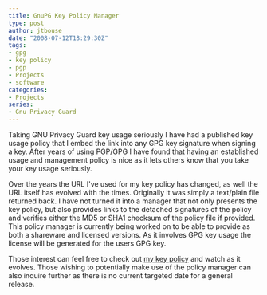 ```yaml
---
title: GnuPG Key Policy Manager
type: post
author: jtbouse
date: "2008-07-12T18:29:30Z"
tags:
- gpg
- key policy
- pgp
- Projects
- software
categories:
- Projects
series:
- Gnu Privacy Guard
---
```

Taking GNU Privacy Guard key usage seriously I have had a published key usage policy that I embed
the link into any GPG key signature when signing a key. After years of using PGP/GPG I have found
that having an established usage and management policy is nice as it lets others know that you take
your key usage seriously.

Over the years the URL I've used for my key policy has changed, as well the URL itself has evolved
with the times. Originally it was simply a text/plain file returned back. I have not turned it into
a manager that not only presents the key policy, but also provides links to the detached signatures
of the policy and verifies either the MD5 or SHA1 checksum of the policy file if provided.  This
policy manager is currently being worked on to be able to provide as both a shareware and licensed
versions. As it involves GPG key usage the license will be generated for the users GPG key.

Those interest can feel free to check out [my key policy](https://undergrid.net/legal/gpg) and
watch as it evolves. Those wishing to potentially make use of the policy manager can also inquire
further as there is no current targeted date for a general release.
